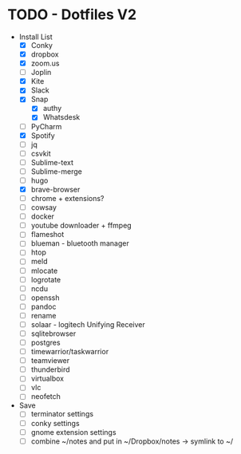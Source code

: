 # TODO - Dotfiles V2

- Install List
    - [x] Conky
    - [x] dropbox
    - [x] zoom.us
    - [ ] Joplin
    - [x] Kite
    - [x] Slack
    - [x] Snap
        - [x] authy
        - [x] Whatsdesk
    - [ ] PyCharm
    - [x] Spotify
    - [ ] jq
    - [ ] csvkit
    - [ ] Sublime-text
    - [ ] Sublime-merge
    - [ ] hugo
    - [x] brave-browser
    - [ ] chrome + extensions?
    - [ ] cowsay
    - [ ] docker
    - [ ] youtube downloader + ffmpeg
    - [ ] flameshot
    - [ ] blueman - bluetooth manager
    - [ ] htop
    - [ ] meld
    - [ ] mlocate
    - [ ] logrotate
    - [ ] ncdu
    - [ ] openssh
    - [ ] pandoc
    - [ ] rename
    - [ ] solaar - logitech Unifying Receiver
    - [ ] sqlitebrowser
    - [ ] postgres
    - [ ] timewarrior/taskwarrior
    - [ ] teamviewer
    - [ ] thunderbird
    - [ ] virtualbox
    - [ ] vlc
    - [ ] neofetch
- Save
    - [ ] terminator settings
    - [ ] conky settings
    - [ ] gnome extension settings
    - [ ] combine ~/notes and put in ~/Dropbox/notes -> symlink to ~/
